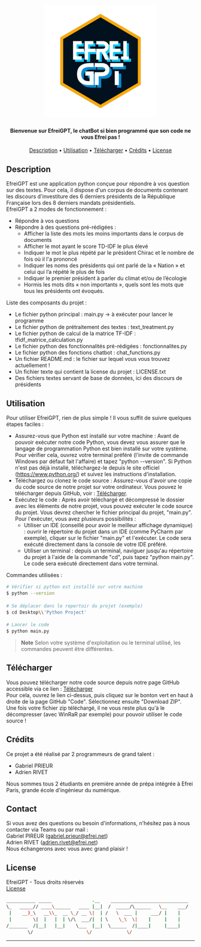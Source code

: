 <h1 align="center">
  <br>
  <a><img src="images\\logo.png" alt="Markdownify" width="300"></a>
</h1>

<h4 align="center">Bienvenue sur EfreiGPT, le chatBot si bien programmé que son code ne vous Efrei pas !</h4>

<p align="center">
  <a href="#description">Description</a> •
  <a href="#utilisation">Utilisation</a> •
  <a href="#télécharger">Télécharger</a> •
  <a href="#crédits">Crédits</a> •
  <a href="#license">License</a>
</p>

## Description

EfreiGPT est une  application python conçue pour répondre à vos question sur des textes. Pour cela, il dispose d'un corpus de documents contenant les discours d'investiture des 6 derniers présidents de la République Française lors des 8 derniers mandats présidentiels.
<br>EfreiGPT a 2 modes de fonctionnement :
- Répondre à vos questions
- Répondre à des questions pré-rédigées :
  - Afficher la liste des mots les moins importants dans le corpus de documents
  - Afficher le mot ayant le score TD-IDF le plus élevé 
  - Indiquer le mot le plus répété par le président Chirac et le nombre de fois où il l'a prononcé
  - Indiquer les noms des présidents qui ont parlé de la « Nation » et celui qui l’a répété le plus de
  fois 
  - Indiquer le premier président à parler du climat et/ou de l’écologie 
  - Hormis les mots dits « non importants », quels sont les mots que tous les présidents ont évoqués.

Liste des composants du projet :
- Le fichier python principal : main.py -> à exécuter pour lancer le programme
- Le fichier python de prétraitement des textes : text_treatment.py
- Le fichier python de calcul de la matrice TF-IDF : tfidf_matrice_calculation.py
- Le fichier python des fonctionnalités pré-rédigées : fonctionnalites.py
- Le fichier python des fonctions chatbot : chat_functions.py
- Un fichier README.md : le fichier sur lequel vous vous trouvez actuellement !
- Un fichier texte qui contient la license du projet : LICENSE.txt 
- Des fichiers textes servant de base de données, ici des discours de présidents


## Utilisation

Pour utiliser EfreiGPT, rien de plus simple ! Il vous suffit de suivre quelques étapes faciles :
- Assurez-vous que Python est installé sur votre machine : Avant de pouvoir exécuter notre code Python, vous devez vous assurer que le langage de programmation Python est bien installé sur votre système. Pour vérifier cela, ouvrez votre terminal préféré (l'invite de commande Windows par défaut fait l'affaire) et tapez "python --version". Si Python n'est pas déjà installé, téléchargez-le depuis le site officiel (https://www.python.org/) et suivez les instructions d'installation.
- Téléchargez ou clonez le code source : Assurez-vous d'avoir une copie du code source de notre projet sur votre ordinateur. Vous pouvez le télécharger depuis GitHub, voir : <a href="#télécharger">Télécharger</a>.
- Exécutez le code : Après avoir téléchargé et décompressé le dossier avec les éléments de notre projet, vous pouvez exécuter le code source du projet. Vous devrez chercher le fichier principal du projet, "main.py". Pour l'exécuter, vous avez plusieurs possibilités :
    - Utiliser un IDE (conseillé pour avoir le meilleur affichage dynamique) : ouvrir le répertoire du projet dans un IDE (comme PyCharm par exemple), cliquer sur le fichier "main.py" et l'exécuter. Le code sera exécuté directement dans la console de votre IDE préféré.
    - Utiliser un terminal : depuis un terminal, naviguer jusqu'au répertoire du projet à l'aide de la commande "cd", puis tapez "python main.py". Le code sera exécuté directement dans votre terminal.

Commandes utilisées :

```bash
# Vérifier si python est installé sur votre machine
$ python --version

# Se déplacer dans le repertoir du projet (exemple)
$ cd Desktop\\'Python Project'

# Lancer le code
$ python main.py
```

> **Note**
> Selon votre système d'exploitation ou le terminal utilisé, les commandes peuvent être différentes.


## Télécharger

Vous pouvez télécharger notre code source depuis notre page GitHub accessible via ce lien : [Télécharger](https://github.com/Adri1-rvt/pychatbot-prieur-rivet-f) 
<br>Pour cela, ouvrez le lien ci-dessus, puis cliquez sur le bonton vert en haut à droite de la page GitHub "Code". 
Sélectionnez ensuite "Download ZIP". 
<br>Une fois votre fichier zip téléchargé, il ne vous reste plus qu'à le décompresser (avec WinRaR par exemple) pour pouvoir utiliser le code source !


## Crédits

Ce projet a été réalisé par 2 programmeurs de grand talent :
- Gabriel PRIEUR
- Adrien RIVET

Nous sommes tous 2 étudiants en première année de prépa intégrée à Efrei Paris, grande école d'ingénieur du numérique.

## Contact
Si vous avez des questions ou besoin d'informations, n'hésitez pas à nous contacter via Teams ou par mail :<br>
Gabriel PIREUR (gabriel.prieur@efrei.net)<br>
Adrien RIVET (adrien.rivet@efrei.net)<br>
Nous échangerons avec vous avec grand plaisir !

## License

EfreiGPT - Tous droits réservés<br>
<a href="LICENSE.txt">License</a> 

```bash
___________ _____               .__    _____________________________
\_   _____// ____\______   ____ |__|  /  _____/\______   \__    ___/
 |    __)_\   __\\_  __ \_/ __ \|  | /   \  ___ |     ___/ |    |
 |        \|  |   |  | \/\  ___/|  | \    \_\  \|    |     |    |
/_______  /|__|   |__|    \___  |__|  \______  /|____|     |____|
        \/                    \/             \/
```
---
